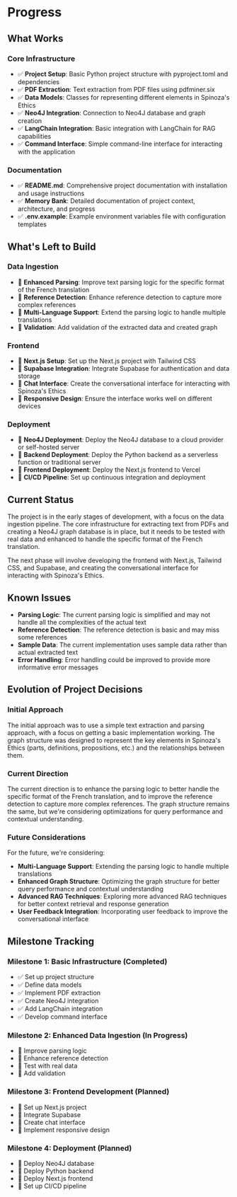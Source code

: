 # Progress

## What Works

### Core Infrastructure

- ✅ **Project Setup**: Basic Python project structure with pyproject.toml and dependencies
- ✅ **PDF Extraction**: Text extraction from PDF files using pdfminer.six
- ✅ **Data Models**: Classes for representing different elements in Spinoza's Ethics
- ✅ **Neo4J Integration**: Connection to Neo4J database and graph creation
- ✅ **LangChain Integration**: Basic integration with LangChain for RAG capabilities
- ✅ **Command Interface**: Simple command-line interface for interacting with the application

### Documentation

- ✅ **README.md**: Comprehensive project documentation with installation and usage instructions
- ✅ **Memory Bank**: Detailed documentation of project context, architecture, and progress
- ✅ **.env.example**: Example environment variables file with configuration templates

## What's Left to Build

### Data Ingestion

- 🔲 **Enhanced Parsing**: Improve text parsing logic for the specific format of the French translation
- 🔲 **Reference Detection**: Enhance reference detection to capture more complex references
- 🔲 **Multi-Language Support**: Extend the parsing logic to handle multiple translations
- 🔲 **Validation**: Add validation of the extracted data and created graph

### Frontend

- 🔲 **Next.js Setup**: Set up the Next.js project with Tailwind CSS
- 🔲 **Supabase Integration**: Integrate Supabase for authentication and data storage
- 🔲 **Chat Interface**: Create the conversational interface for interacting with Spinoza's Ethics
- 🔲 **Responsive Design**: Ensure the interface works well on different devices

### Deployment

- 🔲 **Neo4J Deployment**: Deploy the Neo4J database to a cloud provider or self-hosted server
- 🔲 **Backend Deployment**: Deploy the Python backend as a serverless function or traditional server
- 🔲 **Frontend Deployment**: Deploy the Next.js frontend to Vercel
- 🔲 **CI/CD Pipeline**: Set up continuous integration and deployment

## Current Status

The project is in the early stages of development, with a focus on the data ingestion pipeline. The core infrastructure for extracting text from PDFs and creating a Neo4J graph database is in place, but it needs to be tested with real data and enhanced to handle the specific format of the French translation.

The next phase will involve developing the frontend with Next.js, Tailwind CSS, and Supabase, and creating the conversational interface for interacting with Spinoza's Ethics.

## Known Issues

- **Parsing Logic**: The current parsing logic is simplified and may not handle all the complexities of the actual text
- **Reference Detection**: The reference detection is basic and may miss some references
- **Sample Data**: The current implementation uses sample data rather than actual extracted text
- **Error Handling**: Error handling could be improved to provide more informative error messages

## Evolution of Project Decisions

### Initial Approach

The initial approach was to use a simple text extraction and parsing approach, with a focus on getting a basic implementation working. The graph structure was designed to represent the key elements in Spinoza's Ethics (parts, definitions, propositions, etc.) and the relationships between them.

### Current Direction

The current direction is to enhance the parsing logic to better handle the specific format of the French translation, and to improve the reference detection to capture more complex references. The graph structure remains the same, but we're considering optimizations for query performance and contextual understanding.

### Future Considerations

For the future, we're considering:

- **Multi-Language Support**: Extending the parsing logic to handle multiple translations
- **Enhanced Graph Structure**: Optimizing the graph structure for better query performance and contextual understanding
- **Advanced RAG Techniques**: Exploring more advanced RAG techniques for better context retrieval and response generation
- **User Feedback Integration**: Incorporating user feedback to improve the conversational interface

## Milestone Tracking

### Milestone 1: Basic Infrastructure (Completed)

- ✅ Set up project structure
- ✅ Define data models
- ✅ Implement PDF extraction
- ✅ Create Neo4J integration
- ✅ Add LangChain integration
- ✅ Develop command interface

### Milestone 2: Enhanced Data Ingestion (In Progress)

- 🔲 Improve parsing logic
- 🔲 Enhance reference detection
- 🔲 Test with real data
- 🔲 Add validation

### Milestone 3: Frontend Development (Planned)

- 🔲 Set up Next.js project
- 🔲 Integrate Supabase
- 🔲 Create chat interface
- 🔲 Implement responsive design

### Milestone 4: Deployment (Planned)

- 🔲 Deploy Neo4J database
- 🔲 Deploy Python backend
- 🔲 Deploy Next.js frontend
- 🔲 Set up CI/CD pipeline
